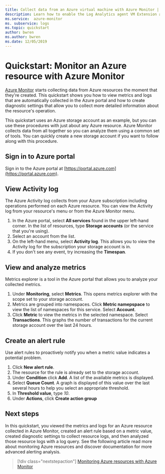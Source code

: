 ```yaml
---
title: Collect data from an Azure virtual machine with Azure Monitor | Microsoft Docs
description: Learn how to enable the Log Analytics agent VM Extension and enable collection of data from your Azure VMs with Log Analytics.
ms.service:  azure-monitor
ms. subservice: logs
ms.topic: quickstart
author: bwren
ms.author: bwren
ms.date: 12/05/2019
---
```


# Quickstart: Monitor an Azure resource with Azure Monitor
[Azure Monitor](../overview.md) starts collecting data from Azure resources the moment that they're created. This quickstart shows you how to view metrics and logs that are automatically collected in the Azure portal and how to create diagnostic settings that allow you to collect more detailed information about the resource's operation.

This quickstart uses an Azure storage account as an example, but you can use these procedures with just about any Azure resource. Azure Monitor collects data from all together so you can analyze them using a common set of tools. You can quickly create a new storage account if you want to follow along with this procedure.


## Sign in to Azure portal

Sign in to the Azure portal at [https://portal.azure.com](https://portal.azure.com). 


## View Activity log
The Azure Activity log collects from your Azure subscription including operations performed on each Azure resource. You can view the Activity log from your resource's menu or from the Azure Monitor menu.

1. In the Azure portal, select **All services** found in the upper left-hand corner. In the list of resources, type **Storage accounts** (or the service that you're using).
2. Select an account from the list.
3. On the left-hand menu, select **Activity log**. This allows you to view the Activity log for the subscription your storage account is in.
4. If you don't see any event, try increasing the **Timespan**.


## View and analyze metrics
Metrics explorer is a tool in the Azure portal that allows you to analyze your collected metrics.

1. Under **Monitoring**, select **Metrics**. This opens metrics explorer with the scope set to your storage account.
2. Metrics are grouped into namespaces. Click **Metric namepspace** to view the list of namespaces for this service. Select **Account**.
4. Click **Metric** to view the metrics in the selected namespace. Select **Transactions**. This graphs the number of transactions for the current storage account over the last 24 hours.


## Create an alert rule
Use alert rules to proactively notify you when a metric value indicates a potential problem.

1. Click **New alert rule**.
2. The resource for the rule is already set to the storage account.
3. Under **Condition** click **Add**. A list of the available metrics is displayed.
4. Select **Queue Count**. A graph is displayed of this value over the last several hours to help you select an appropriate threshold.
5. In **Threshold value**, type *10*.
6. Under **Actions**, click **Create action group** 


## Next steps
In this quickstart, you viewed the metrics and logs for an Azure resource collected in Azure Monitor, created an alert rule based on a metric value, created diagnostic settings to collect resource logs, and then analyzed those resource logs with a log query.  See the following article read more about monitoring Azure resources and discover documentation for more advanced alerting analysis. 

> [!div class="nextstepaction"]
> [Monitoring Azure resources with Azure Monitor](../insights/monitor-azure-resource.md)
